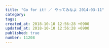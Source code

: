 ```yaml
---
title: "Go for it! ／ やってみなよ 2014-03-11"
category: 
tags: 
created_at: 2018-10-10 12:56:28 +0900
updated_at: 2018-10-10 12:56:28 +0900
published: true
number: 11208
---
```



